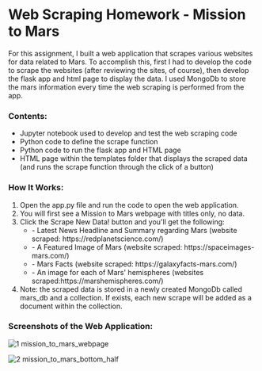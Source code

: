 # Web Scraping Homework - Mission to Mars

For this assignment, I built a web application that scrapes various websites for data related to Mars. To accomplish this, first I had to develop the code to scrape the websites (after reviewing the sites, of course), then develop the flask app and html page to display the data. I used MongoDb to store the mars information every time the web scraping is performed from the app.

### Contents:
 - Jupyter notebook used to develop and test the web scraping code
 - Python code to define the scrape function
 - Python code to run the flask app and HTML page
 - HTML page within the templates folder that displays the scraped data (and runs the scrape function through the click of a button)

### How It Works:

1. Open the app.py file and run the code to open the web application. 
2. You will first see a Mission to Mars webpage with titles only, no data.
3. Click the Scrape New Data! button and you'll get the following:</br>
   <ul>
       <li>- Latest News Headline and Summary regarding Mars (website scraped: https://redplanetscience.com/)</li>
       <li>- A Featured Image of Mars (website scraped: https://spaceimages-mars.com/)</li>
       <li>- Mars Facts (website scraped: https://galaxyfacts-mars.com/)</li>
       <li>- An image for each of Mars' hemispheres (websites scraped:https://marshemispheres.com/)</li>
   </ul>
4. Note: the scraped data is stored in a newly created MongoDb called mars_db and a collection. If exists, each new scrape will be added as a document within the collection.
 

### Screenshots of the Web Application:

![1  mission_to_mars_webpage](https://user-images.githubusercontent.com/82002107/134254873-66585a89-5bd7-466c-8db4-45a6e8ce84eb.jpg)


![2  mission_to_mars_bottom_half](https://user-images.githubusercontent.com/82002107/134254891-60d21bb4-1e9b-40a1-bf59-3d2f0ab7cefb.jpg)
